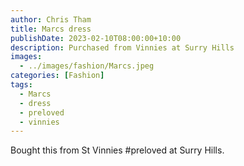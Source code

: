 ```yaml
---
author: Chris Tham
title: Marcs dress
publishDate: 2023-02-10T08:00:00+10:00
description: Purchased from Vinnies at Surry Hills
images:
  - ../images/fashion/Marcs.jpeg
categories: [Fashion]
tags:
  - Marcs
  - dress
  - preloved
  - vinnies
---
```


Bought this from St Vinnies #preloved at Surry Hills.
